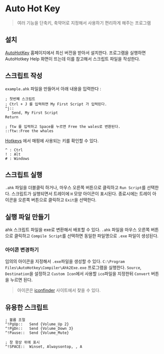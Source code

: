 # Auto Hot Key

> 여러 기능을 단축키, 축약어로 지정해서 사용하기 편리하게 해주는 프로그램

## 설치

[AutoHotKey](https://autohotkey.com/download) 홈페이지에서 최신 버전을 받아서 설치한다. 프로그램을 실행하면 AutoHotkey Help 화면이 뜨는데 이를 참고해서 스크립트 파일을 작성한다.

## 스크립트 작성

`example.ahk` 파일을 만들어서 아래 내용을 입력한다 :

```ahk
; 첫번째 스크립트
; Ctrl + J 를 입력하면 My First Script 가 입력된다.
^j::
   Send, My First Script
Return

; ftw 를 입력하고 Space를 누르면 Free the wales로 변환된다.
::ftw::Free the whales

```

[Hotkeys](https://autohotkey.com/docs/Hotkeys.htm) 에서 매핑에 사용되는 키를 확인할 수 있다.

    ^ : Ctrl
    ! : Alt
    # : Windows

## 스크립트 실행

`.ahk` 파일을 더블클릭 하거나, 마우스 오른쪽 버튼으로 클릭하고 `Run Script`를 선택한다. 스크립트가 실행되면서 트레이에 `H` 모양 아이콘이 표시된다. 종료시에는 트레이 아이콘을 오른쪽 버튼으로 클릭하고 `Exit`을 선택한다.

## 실행 파일 만들기

ahk 스크립트 파일을 exe로 변환해서 배포할 수 있다. `.ahk` 파일을 마우스 오른쪽 버튼으로 클릭하고 `Compile Script`를 선택하면 동일한 파일명으로 `.exe` 파일이 생성된다.

### 아이콘 변경하기

임의의 아이콘을 지정해서 `.exe`파일을 생성할 수 있다. `C:\Program Files\AutoHotkey\Compiler\Ahk2Exe.exe` 프로그램을 실행한다. `Source`, `Destination`을 설정하고 `Custom Icon`에서 사용할 `ico`파일을 지정한뒤 `Convert` 버튼을 누르면 된다.

> 아이콘은 [iconfinder](https://www.iconfinder.com) 사이트에서 찾을 수 있다.

## 유용한 스크립트

```ahk
; 볼륨 조절
^!PgUp::   Send {Volume_Up 2}
^!PgDn::   Send {Volume_Down 3}
^!Pause::  Send {Volume_Mute}

; 창 항상 위에 표시
^!SPACE::  Winset, Alwaysontop, , A
```